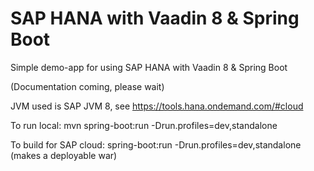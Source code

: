 # SAP HANA with Vaadin 8 & Spring Boot

Simple demo-app for using SAP HANA with Vaadin 8 & Spring Boot

(Documentation coming, please wait)

JVM used is SAP JVM 8, see https://tools.hana.ondemand.com/#cloud

To run local:
mvn spring-boot:run -Drun.profiles=dev,standalone

To build for SAP cloud:
spring-boot:run -Drun.profiles=dev,standalone
(makes a deployable war)